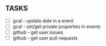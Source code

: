 
## TASKS

- [ ] gcal - update date in a event
- [ ] gcal - set/get private properties in events
- [ ] github - get user issues
- [ ] github - get user pull-requests
